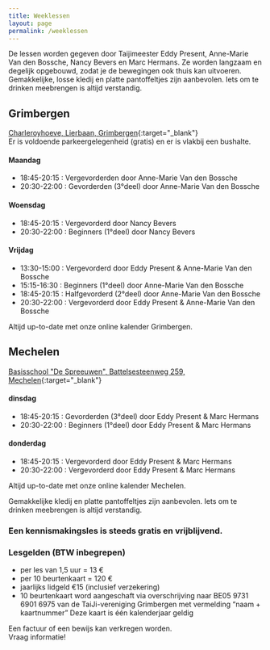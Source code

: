 ```yaml
---
title: Weeklessen
layout: page
permalink: /weeklessen
---
```


<link rel="stylesheet" href="https://unpkg.com/leaflet@1.4.0/dist/leaflet.css"
  integrity="sha512-puBpdR0798OZvTTbP4A8Ix/l+A4dHDD0DGqYW6RQ+9jxkRFclaxxQb/SJAWZfWAkuyeQUytO7+7N4QKrDh+drA=="
  crossorigin=""/>
<script src="https://unpkg.com/leaflet@1.4.0/dist/leaflet.js"
  integrity="sha512-QVftwZFqvtRNi0ZyCtsznlKSWOStnDORoefr1enyq5mVL4tmKB3S/EnC3rRJcxCPavG10IcrVGSmPh6Qw5lwrg=="
  crossorigin=""></script>


De lessen worden gegeven door Taijimeester Eddy Present, Anne-Marie Van den Bossche, Nancy Bevers en Marc Hermans. Ze worden langzaam en degelijk opgebouwd, zodat je de bewegingen ook thuis kan uitvoeren. Gemakkelijke, losse kledij en platte pantoffeltjes zijn aanbevolen. Iets om te drinken meebrengen is altijd verstandig.  


## Grimbergen
<!-- [Download Agenda Grimbergen 2019-2020 - pdf - 47kb](/flyers/Grimbergen_2019-2020.pdf){:target="_blank"}   -->

[Charleroyhoeve, Lierbaan, Grimbergen](https://goo.gl/maps/zuG3MTbFtg82){:target="_blank"}  
Er is voldoende parkeergelegenheid (gratis) en er is vlakbij een bushalte.  

#### Maandag

- 18:45-20:15 : Vergevorderden door Anne-Marie Van den Bossche  
- 20:30-22:00 : Gevorderden  (3°deel) door Anne-Marie Van den Bossche  
  
#### Woensdag  

- 18:45-20:15 : Vergevorderd door Nancy Bevers
- 20:30-22:00 : Beginners (1°deel) door Nancy Bevers  

#### Vrijdag  

- 13:30-15:00 : Vergevorderd  door Eddy Present &amp; Anne-Marie Van den Bossche  
- 15:15-16:30 : Beginners (1°deel) door Anne-Marie Van den Bossche  
- 18:45-20:15 : Halfgevorderd (2°deel) door Anne-Marie Van den Bossche  
- 20:30-22:00 : Vergevorderd door Eddy Present &amp; Anne-Marie Van den Bossche  

Altijd up-to-date met onze online kalender Grimbergen.


## Mechelen
<!-- [Download Agenda Mechelen 2019-2020 - pdf - 46kb](/flyers/Mechelen_2019-2020.pdf){:target="_blank"}   -->

[Basisschool "De Spreeuwen", Battelsesteenweg 259, Mechelen](https://maps.google.be/maps?q=51.030872,4.461348&hl=en&num=1&gl=BE&t=m&z=16){:target="_blank"}  
  
#### dinsdag

- 18:45-20:15 : Gevorderden  (3°deel) door Eddy Present &amp; Marc Hermans  
- 20:30-22:00 : Beginners (1°deel) door Eddy Present &amp; Marc Hermans  
  
#### donderdag

- 18:45-20:15 : Vergevorderd door Eddy Present &amp; Marc Hermans  
- 20:30-22:00 : Vergevorderd door Eddy Present &amp; Marc Hermans  
  
Altijd up-to-date met onze online kalender Mechelen.

Gemakkelijke kledij en platte pantoffeltjes zijn aanbevolen. Iets om te drinken meebrengen is altijd verstandig.

### Een kennismakingsles is steeds gratis en vrijblijvend.

### Lesgelden (BTW inbegrepen)

- per les van 1,5 uur = 13 &euro;
- per 10 beurtenkaart = 120 &euro; 
- jaarlijks lidgeld €15 (inclusief verzekering)
- 10 beurtenkaart word aangeschaft via overschrijving naar BE05 9731 6901 6975 van de TaiJi-vereniging Grimbergen met vermelding “naam + kaartnummer”
Deze kaart is één kalenderjaar geldig

Een factuur of een bewijs kan verkregen worden.  
Vraag informatie!


<div id="mapid" style="width: 100%; height: 400px;"></div>
<script>
	var mymap = L.map('mapid').setView([50.9889,4.3807], 11);

	L.tileLayer('https://api.tiles.mapbox.com/v4/{id}/{z}/{x}/{y}.png?access_token={accessToken}', {
		attribution: 'Map data &copy; <a href="https://www.openstreetmap.org/">OpenStreetMap</a> contributors, <a href="https://creativecommons.org/licenses/by-sa/2.0/">CC-BY-SA</a>, Imagery © <a href="https://www.mapbox.com/">Mapbox</a>',
		maxZoom: 18,
		id: 'mapbox.streets',
		accessToken: 'pk.eyJ1Ijoiam9hY2hpbXZkaCIsImEiOiJjanR4MDh5b2oyNm5zNDRsbGF6cTM5bzh1In0.OpFnYagI-skcvKS3OxC65w'
	}).addTo(mymap);

	var markerGrimbergen = L.marker([50.93568, 4.37484]).addTo(mymap);
	markerGrimbergen.bindPopup("Charleroyhoeve, Lierbaan, Grimbergen").openPopup();

	var markerMechelen = L.marker([51.03067, 4.45947]).addTo(mymap);
	markerMechelen.bindPopup("Basisschool De Spreeuwen, Battelsesteenweg 259, Mechelen").openPopup();
</script>
